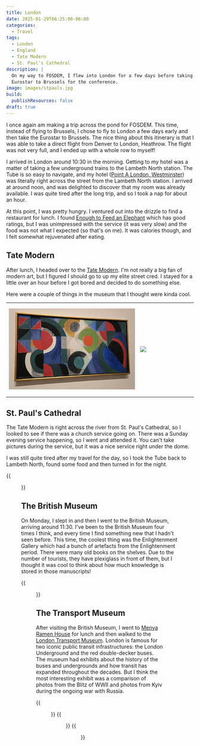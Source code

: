 ```yaml
---
title: London
date: 2025-01-29T06:25:00-06:00
categories:
  - Travel
tags:
  - London
  - England
  - Tate Modern
  - St. Paul's Cathedral
description: |
  On my way to FOSDEM, I flew into London for a few days before taking the
  Eurostar to Brussels for the conference.
image: images/stpauls.jpg
build:
  publishResources: false
draft: true
---
```


I once again am making a trip across the pond for FOSDEM. This time, instead of
flying to Brussels, I chose to fly to London a few days early and then take the
Eurostar to Brussels. The nice thing about this itinerary is that I was able to
take a direct flight from Denver to London, Heathrow. The flight was not very
full, and I ended up with a whole row to myself!

I arrived in London around 10:30 in the morning. Getting to my hotel was a
matter of taking a few underground trains to the Lambeth North station. The Tube
is so easy to navigate, and my hotel
([Point A London, Westminster](https://maps.app.goo.gl/AFWHcWM8eihLX8ns6)) was
literally right across the street from the Lambeth North station. I arrived at
around noon, and was delighted to discover that my room was already available. I
was quite tired after the long trip, and so I took a nap for about an hour.

At this point, I was pretty hungry. I ventured out into the drizzle to find a
restaurant for lunch. I found
[Enough to Feed an Elephant](https://maps.app.goo.gl/aahu8TSXG2MiDLf27) which
has good ratings, but I was unimpressed with the service (it was very slow) and
the food was not what I expected (so that's on me). It was calories though, and
I felt somewhat rejuvenated after eating.

## Tate Modern

After lunch, I headed over to the
[Tate Modern](https://www.tate.org.uk/visit/tate-modern). I'm not really a big
fan of modern art, but I figured I should go to up my elite street cred. I
stayed for a little over an hour before I got bored and decided to do something
else.

Here were a couple of things in the museum that I thought were kinda cool.

<table class="gallery">
<tr>
<td width="70%">

![](images/tate1.jpg)

</td>
<td width="30%">

![](images/tate2.jpg)

</td>
</tr>
</table>

## St. Paul's Cathedral

The Tate Modern is right across the river from St. Paul's Cathedral, so I looked
to see if there was a church service going on. There was a Sunday evening
service happening, so I went and attended it. You can't take pictures during the
service, but it was a nice service right under the dome.

I was still quite tired after my travel for the day, so I took the Tube back to
Lambeth North, found some food and then turned in for the night.

{{<figure src="images/stpauls.jpg" title="St. Paul's Cathedral all lit up after the service">}}

## The British Museum

On Monday, I slept in and then I went to the British Museum, arriving around
11:30. I've been to the British Museum four times I think, and every time I find
something new that I hadn't seen before. This time, the coolest thing was the
Enlightenment Gallery which had a bunch of artefacts from the Enlightenment
period. There were many old books on the shelves. Due to the number of tourists,
they have plexiglass in front of them, but I thought it was cool to think about
how much knowledge is stored in those manuscripts!

{{<figure src="images/library.jpg" title="The Enlightenment Gallery">}}

## The Transport Museum

After visiting the British Museum, I went to
[Menya Ramen House](https://maps.app.goo.gl/LGZpeN4Y7drLG5zZA) for lunch and
then walked to the [London Transport Museum](https://www.ltmuseum.co.uk/).
London is famous for two iconic public transit infrastructures: the London
Underground and the red double-decker buses. The museum had exhibits about the
history of the buses and undergrounds and how transit has expanded throughout
the decades. But I think the most interesting exhibit was a comparison of photos
from the Blitz of WWII and photos from Kyiv during the ongoing war with Russia.

{{<figure src="images/underground1.jpg" title="Echoes of the Blitz" caption="During the Russian air raids in Kyiv, people are using their metro system to hide just like Londoners did during the Blitz.">}}
{{<figure src="images/underground2.jpg" title="People playing cards in the underground systems during WWII and the Ukraine war.">}}
{{<figure src="images/underground3.jpg" title="Youth playing games in the underground during an air raid.">}}
